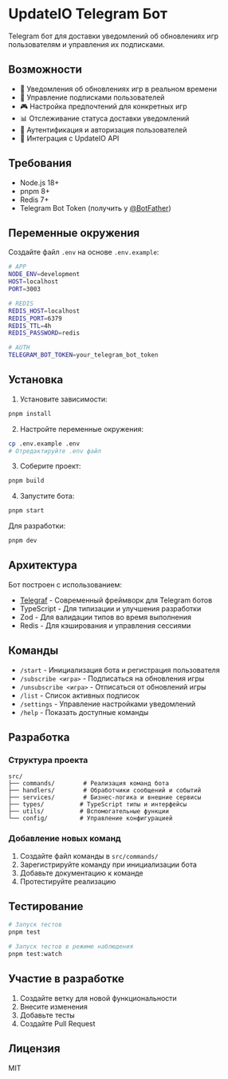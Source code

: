 # UpdateIO Telegram Бот

Telegram бот для доставки уведомлений об обновлениях игр пользователям и управления их подписками.

## Возможности

- 🔔 Уведомления об обновлениях игр в реальном времени
- 📝 Управление подписками пользователей
- 🎮 Настройка предпочтений для конкретных игр
- 📊 Отслеживание статуса доставки уведомлений
- 🔐 Аутентификация и авторизация пользователей
- 🔄 Интеграция с UpdateIO API

## Требования

- Node.js 18+
- pnpm 8+
- Redis 7+
- Telegram Bot Token (получить у [@BotFather](https://t.me/BotFather))

## Переменные окружения

Создайте файл `.env` на основе `.env.example`:

```bash
# APP
NODE_ENV=development
HOST=localhost
PORT=3003

# REDIS
REDIS_HOST=localhost
REDIS_PORT=6379
REDIS_TTL=4h
REDIS_PASSWORD=redis

# AUTH
TELEGRAM_BOT_TOKEN=your_telegram_bot_token
```

## Установка

1. Установите зависимости:
```bash
pnpm install
```

2. Настройте переменные окружения:
```bash
cp .env.example .env
# Отредактируйте .env файл
```

3. Соберите проект:
```bash
pnpm build
```

4. Запустите бота:
```bash
pnpm start
```

Для разработки:
```bash
pnpm dev
```

## Архитектура

Бот построен с использованием:
- [Telegraf](https://github.com/telegraf/telegraf) - Современный фреймворк для Telegram ботов
- TypeScript - Для типизации и улучшения разработки
- Zod - Для валидации типов во время выполнения
- Redis - Для кэширования и управления сессиями

## Команды

- `/start` - Инициализация бота и регистрация пользователя
- `/subscribe <игра>` - Подписаться на обновления игры
- `/unsubscribe <игра>` - Отписаться от обновлений игры
- `/list` - Список активных подписок
- `/settings` - Управление настройками уведомлений
- `/help` - Показать доступные команды

## Разработка

### Структура проекта

```
src/
├── commands/        # Реализация команд бота
├── handlers/        # Обработчики сообщений и событий
├── services/        # Бизнес-логика и внешние сервисы
├── types/          # TypeScript типы и интерфейсы
├── utils/          # Вспомогательные функции
└── config/         # Управление конфигурацией
```

### Добавление новых команд

1. Создайте файл команды в `src/commands/`
2. Зарегистрируйте команду при инициализации бота
3. Добавьте документацию к команде
4. Протестируйте реализацию

## Тестирование

```bash
# Запуск тестов
pnpm test

# Запуск тестов в режиме наблюдения
pnpm test:watch
```

## Участие в разработке

1. Создайте ветку для новой функциональности
2. Внесите изменения
3. Добавьте тесты
4. Создайте Pull Request

## Лицензия

MIT
